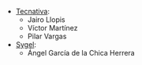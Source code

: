 - [Tecnativa](https://www.tecnativa.com):
  - Jairo Llopis
  - Víctor Martínez
  - Pilar Vargas
- [Sygel](https://www.sygel.es):
  - Ángel García de la Chica Herrera

